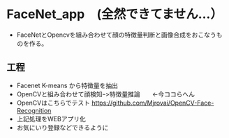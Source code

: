 # FaceNet_app　(全然できてません…）
- FaceNetとOpencvを組み合わせて顔の特徴量判断と画像合成をおこなうものを作る。

## 工程
- Facenet K-means から特徴量を抽出
- OpenCVと組み合わせて顔検知ｰ>特徴量推論　　←今ココらへん
- OpenCVはこちらでテスト https://github.com/Mjrovai/OpenCV-Face-Recognition
- 上記処理をWEBアプリ化
- お気にいり登録などできるように
